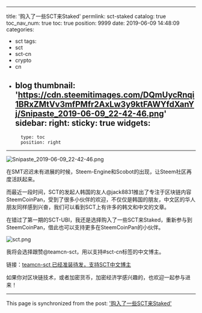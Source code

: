 
---
title: '购入了一些SCT来Staked'
permlink: sct-staked
catalog: true
toc_nav_num: true
toc: true
position: 9999
date: 2019-06-09 14:48:09
categories:
- sct
tags:
- sct
- sct-cn
- crypto
- cn
- blog
thumbnail: 'https://cdn.steemitimages.com/DQmUycRnqi1BRxZMtVv3mfPMfr2AxLw3y9ktFAWYfdXanYj/Snipaste_2019-06-09_22-42-46.png'
sidebar:
    right:
        sticky: true
widgets:
    -
        type: toc
        position: right
---


![Snipaste_2019-06-09_22-42-46.png](https://cdn.steemitimages.com/DQmUycRnqi1BRxZMtVv3mfPMfr2AxLw3y9ktFAWYfdXanYj/Snipaste_2019-06-09_22-42-46.png)

在SMT迟迟未有进展的时候，Steem-Engine和Scobot的出现，让Steem社区再度活跃起来。

而最近一段时间，SCT的发起人韩国的友人@jack8831推出了专注于区块链内容SteemCoinPan，受到了很多小伙伴的欢迎，不仅仅是韩国的朋友，中文区的华人朋友同样感到兴奋，我们可以看到SCT上有许多的韩文和中文的文章。

在错过了第一期的SCT-UBI，我还是选择购入了一些SCT来Staked，重新参与到SteemCoinPan，借此也可以支持更多在SteemCoinPan的小伙伴。

![sct.png](https://cdn.steemitimages.com/DQmXeJLsLw2GadeRbmZt27bpUfuhPpwujZ4qheZLDZxSELd/sct.png)

我将会选择跟赞@teamcn-sct，用以支持#sct-cn标签的中文博主。

链接：[teamcn-sct 已经准装待发，支持SCT中文博主](https://www.steemcoinpan.com/sct/@teamcn-sct/teamcn-sct-sct)

如果你对区块链技术，或者加密货币，加密经济学感兴趣的，也欢迎一起参与进来！

- - -

This page is synchronized from the post: ['购入了一些SCT来Staked'](https://steemit.com/@jianan/sct-staked)
